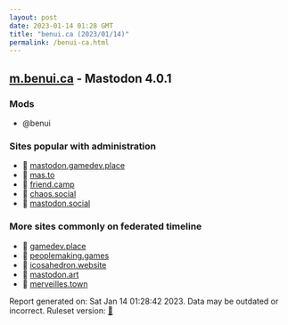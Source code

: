 ```yaml
---
layout: post
date: 2023-01-14 01:28 GMT
title: "benui.ca (2023/01/14)"
permalink: /benui-ca.html
---
```


## [m.benui.ca](https://m.benui.ca) - Mastodon 4.0.1

### Mods
 * @benui

### Sites popular with administration

* 🐘 [mastodon.gamedev.place](/mastodon-gamedev-place.html)
* 🐘 [mas.to](/mas-to.html)
* 🐘 [friend.camp](/friend-camp.html)
* 🐘 [chaos.social](/chaos-social.html)
* 🐘 [mastodon.social](/mastodon-social.html)

### More sites commonly on federated timeline

* 🐘 [gamedev.place](/gamedev-place.html)
* 🐘 [peoplemaking.games](/peoplemaking-games.html)
* 🐘 [icosahedron.website](/icosahedron-website.html)
* 🐘 [mastodon.art](/mastodon-art.html)
* 🐘 [merveilles.town](/merveilles-town.html)

Report generated on: Sat Jan 14 01:28:42 2023. Data may be outdated or incorrect.
Ruleset version: [🧁](/version-cupcake)
